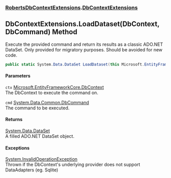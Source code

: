 ### [RobertsDbContextExtensions](RobertsDbContextExtensions 'RobertsDbContextExtensions').[DbContextExtensions](DbContextExtensions 'RobertsDbContextExtensions.DbContextExtensions')
## DbContextExtensions.LoadDataset(DbContext, DbCommand) Method
Execute the provided command and return its results as a classic ADO.NET DataSet.
Only provided for migratory purposes. Should be avoided for new code.
```csharp
public static System.Data.DataSet LoadDataset(this Microsoft.EntityFrameworkCore.DbContext ctx, System.Data.Common.DbCommand cmd);
```
#### Parameters
<a name='RobertsDbContextExtensions_DbContextExtensions_LoadDataset(Microsoft_EntityFrameworkCore_DbContext_System_Data_Common_DbCommand)_ctx'></a>
`ctx` [Microsoft.EntityFrameworkCore.DbContext](https://docs.microsoft.com/en-us/dotnet/api/Microsoft.EntityFrameworkCore.DbContext 'Microsoft.EntityFrameworkCore.DbContext')  
The DbContext to execute the command on.
  
<a name='RobertsDbContextExtensions_DbContextExtensions_LoadDataset(Microsoft_EntityFrameworkCore_DbContext_System_Data_Common_DbCommand)_cmd'></a>
`cmd` [System.Data.Common.DbCommand](https://docs.microsoft.com/en-us/dotnet/api/System.Data.Common.DbCommand 'System.Data.Common.DbCommand')  
The command to be executed.
  
#### Returns
[System.Data.DataSet](https://docs.microsoft.com/en-us/dotnet/api/System.Data.DataSet 'System.Data.DataSet')  
A filled ADO.NET DataSet object.
#### Exceptions
[System.InvalidOperationException](https://docs.microsoft.com/en-us/dotnet/api/System.InvalidOperationException 'System.InvalidOperationException')  
Thrown if the DbContext's underlying provider
            does not support DataAdapters (eg. Sqlite)
